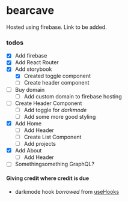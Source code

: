 # bearcave

Hosted using firebase. Link to be added.

### todos

- [x] Add firebase
- [x] Add React Router
- [x] Add storybook
  - [x] Created toggle component
  - [ ] Create header component
- [ ] Buy domain
  - [ ] Add custom domain to firebase hosting
- [ ] Create Header Component
  - [ ] Add toggle for _darkmode_
  - [ ] Add some more good styling
- [x] Add Home
  - [ ] Add Header
  - [ ] Create List Component
  - [ ] Add projects
- [x] Add About
  - [ ] Add Header
- [ ] Somethingsomething GraphQL?

#### Giving credit where credit is due

- darkmode hook _borrowed_ from [useHooks](https://usehooks.com/useDarkMode/)

